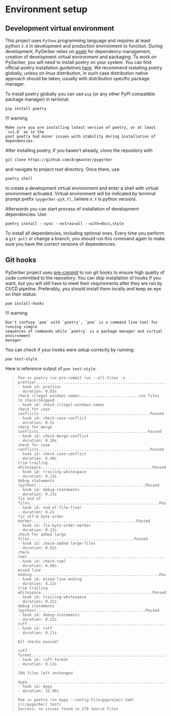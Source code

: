 # Environment setup

## Development virtual environment

This project uses `Python` programming language and requires at least python `3.8` in
development and production environment to function. During development, PyGerber relies
on [poetr](https://pypi.org/project/poetry/) for dependency management, creation of
development virtual environment and packaging. To work on PyGerber, you will need to
install poetry on your system. You can find official poetry installation guidelines
[here](https://python-poetry.org/docs/#installation). We recommend installing poetry
globally, unless on linux distribution, in such case distribution native approach should
be taken, usually with distribution specific package manager.

To install poetry globally you can use `pip` (or any other PyPI compatible package
manager) in terminal:

```
pip install poetry
```

!!! warning

    Make sure you are installing latest version of poetry, or at least `>=1.8` as in the
    past poetry had minor issues with stability during installation of dependencies.

After installing poetry, if you haven't already, clone the repository with

```
git clone https://github.com/Argmaster/pygerber
```

and navigate to project root directory. Once there, use:

```
poetry shell
```

to create a development virtual environment and enter a shell with virtual environment
activated. Virtual environment will be indicated by terminal prompt prefix
`(pygerber-pyX.Y)`, (where `X.Y` is python version).

Afterwards you can start process of installation of development dependencies. Use:

```
poetry install --sync --extras=all --with=docs,style
```

To install all dependencies, including optional ones. Every time you perform a
`git pull` or change a branch, you should run this command again to make sure you have
the correct versions of dependencies.

## Git hooks

PyGerber project uses [pre-commit](https://pypi.org/project/pre-commit/) to run git
hooks to ensure high quality of code committed to the repository. You can skip
installation of hooks if you want, but you will still have to meet their requirements
after they are run by CI/CD pipeline. Preferably, you should install them locally and
keep an eye on their status:

```
poe install-hooks
```

!!! warning

    Don't confuse `poe` with `poetry`, `poe` is a command line tool for running simple
    sequences of commands while `poetry` is a package manager and virtual environment
    manager.

You can check if your hooks were setup correctly by running:

```
poe test-style
```

Here is reference output of `poe test-style`:

> ```
> Poe => poetry run pre-commit run --all-files -v
> prettier.................................................................Passed
> - hook id: prettier
> - duration: 0.83s
> check illegal windows names..........................(no files to check)Skipped
> - hook id: check-illegal-windows-names
> check for case conflicts.................................................Passed
> - hook id: check-case-conflict
> - duration: 0.5s
> check for merge conflicts................................................Passed
> - hook id: check-merge-conflict
> - duration: 0.38s
> check for case conflicts.................................................Passed
> - hook id: check-case-conflict
> - duration: 0.48s
> trim trailing whitespace.................................................Passed
> - hook id: trailing-whitespace
> - duration: 0.23s
> debug statements (python)................................................Passed
> - hook id: debug-statements
> - duration: 0.23s
> fix end of files.........................................................Passed
> - hook id: end-of-file-fixer
> - duration: 0.2s
> fix utf-8 byte order marker..............................................Passed
> - hook id: fix-byte-order-marker
> - duration: 0.22s
> check for added large files..............................................Passed
> - hook id: check-added-large-files
> - duration: 0.52s
> check toml...............................................................Passed
> - hook id: check-toml
> - duration: 0.09s
> mixed line ending........................................................Passed
> - hook id: mixed-line-ending
> - duration: 0.22s
> trim trailing whitespace.................................................Passed
> - hook id: trailing-whitespace
> - duration: 0.22s
> debug statements (python)................................................Passed
> - hook id: debug-statements
> - duration: 0.22s
> ruff.....................................................................Passed
> - hook id: ruff
> - duration: 0.11s
>
> All checks passed!
>
> ruff-format..............................................................Passed
> - hook id: ruff-format
> - duration: 0.11s
>
> 284 files left unchanged
>
> mypy.....................................................................Passed
> - hook id: mypy
> - duration: 15.95s
>
> Poe => poetry run mypy --config-file=pyproject.toml src/pygerber/ test/
> Success: no issues found in 279 source files
> ```
